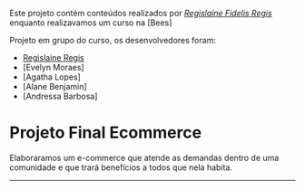 Este projeto contém conteúdos realizados por _[Regislaine Fidelis Regis](https://www.linkedin.com/in/regislaine-regis/)_ enquanto realizavamos um curso na [Bees]

Projeto em grupo do curso, os desenvolvedores foram:

* [Regislaine Regis](https://github.com/RegislaineRegis)
* [Evelyn Moraes]
* [Agatha Lopes]
* [Alane Benjamin]
* [Andressa Barbosa]
# Projeto Final Ecommerce
Elaboraramos um e-commerce que atende as demandas dentro de uma comunidade e que trará benefícios a todos que nela habita.

***
